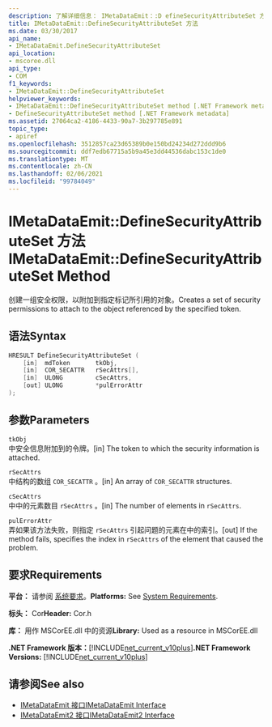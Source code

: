 ```yaml
---
description: 了解详细信息： IMetaDataEmit：:D efineSecurityAttributeSet 方法
title: IMetaDataEmit::DefineSecurityAttributeSet 方法
ms.date: 03/30/2017
api_name:
- IMetaDataEmit.DefineSecurityAttributeSet
api_location:
- mscoree.dll
api_type:
- COM
f1_keywords:
- IMetaDataEmit::DefineSecurityAttributeSet
helpviewer_keywords:
- IMetaDataEmit::DefineSecurityAttributeSet method [.NET Framework metadata]
- DefineSecurityAttributeSet method [.NET Framework metadata]
ms.assetid: 27064ca2-4186-4433-90a7-3b297785e891
topic_type:
- apiref
ms.openlocfilehash: 3512857ca23d65389b0e150bd24234d272ddd9b6
ms.sourcegitcommit: ddf7edb67715a5b9a45e3dd44536dabc153c1de0
ms.translationtype: MT
ms.contentlocale: zh-CN
ms.lasthandoff: 02/06/2021
ms.locfileid: "99784049"
---
```

# <a name="imetadataemitdefinesecurityattributeset-method"></a><span data-ttu-id="c6f41-103">IMetaDataEmit::DefineSecurityAttributeSet 方法</span><span class="sxs-lookup"><span data-stu-id="c6f41-103">IMetaDataEmit::DefineSecurityAttributeSet Method</span></span>

<span data-ttu-id="c6f41-104">创建一组安全权限，以附加到指定标记所引用的对象。</span><span class="sxs-lookup"><span data-stu-id="c6f41-104">Creates a set of security permissions to attach to the object referenced by the specified token.</span></span>  
  
## <a name="syntax"></a><span data-ttu-id="c6f41-105">语法</span><span class="sxs-lookup"><span data-stu-id="c6f41-105">Syntax</span></span>  
  
```cpp  
HRESULT DefineSecurityAttributeSet (
    [in]  mdToken       tkObj,
    [in]  COR_SECATTR   rSecAttrs[],
    [in]  ULONG         cSecAttrs,
    [out] ULONG         *pulErrorAttr
);  
```  
  
## <a name="parameters"></a><span data-ttu-id="c6f41-106">参数</span><span class="sxs-lookup"><span data-stu-id="c6f41-106">Parameters</span></span>  

 `tkObj`  
 <span data-ttu-id="c6f41-107">中安全信息附加到的令牌。</span><span class="sxs-lookup"><span data-stu-id="c6f41-107">[in] The token to which the security information is attached.</span></span>  
  
 `rSecAttrs`  
 <span data-ttu-id="c6f41-108">中结构的数组 `COR_SECATTR` 。</span><span class="sxs-lookup"><span data-stu-id="c6f41-108">[in] An array of `COR_SECATTR` structures.</span></span>  
  
 `cSecAttrs`  
 <span data-ttu-id="c6f41-109">中中的元素数目 `rSecAttrs` 。</span><span class="sxs-lookup"><span data-stu-id="c6f41-109">[in] The number of elements in `rSecAttrs`.</span></span>  
  
 `pulErrorAttr`  
 <span data-ttu-id="c6f41-110">弄如果该方法失败，则指定 `rSecAttrs` 引起问题的元素在中的索引。</span><span class="sxs-lookup"><span data-stu-id="c6f41-110">[out] If the method fails, specifies the index in `rSecAttrs` of the element that caused the problem.</span></span>  
  
## <a name="requirements"></a><span data-ttu-id="c6f41-111">要求</span><span class="sxs-lookup"><span data-stu-id="c6f41-111">Requirements</span></span>  

 <span data-ttu-id="c6f41-112">**平台：** 请参阅 [系统要求](../../get-started/system-requirements.md)。</span><span class="sxs-lookup"><span data-stu-id="c6f41-112">**Platforms:** See [System Requirements](../../get-started/system-requirements.md).</span></span>  
  
 <span data-ttu-id="c6f41-113">**标头：** Cor</span><span class="sxs-lookup"><span data-stu-id="c6f41-113">**Header:** Cor.h</span></span>  
  
 <span data-ttu-id="c6f41-114">**库：** 用作 MSCorEE.dll 中的资源</span><span class="sxs-lookup"><span data-stu-id="c6f41-114">**Library:** Used as a resource in MSCorEE.dll</span></span>  
  
 <span data-ttu-id="c6f41-115">**.NET Framework 版本：**[!INCLUDE[net_current_v10plus](../../../../includes/net-current-v10plus-md.md)]</span><span class="sxs-lookup"><span data-stu-id="c6f41-115">**.NET Framework Versions:** [!INCLUDE[net_current_v10plus](../../../../includes/net-current-v10plus-md.md)]</span></span>  
  
## <a name="see-also"></a><span data-ttu-id="c6f41-116">请参阅</span><span class="sxs-lookup"><span data-stu-id="c6f41-116">See also</span></span>

- [<span data-ttu-id="c6f41-117">IMetaDataEmit 接口</span><span class="sxs-lookup"><span data-stu-id="c6f41-117">IMetaDataEmit Interface</span></span>](imetadataemit-interface.md)
- [<span data-ttu-id="c6f41-118">IMetaDataEmit2 接口</span><span class="sxs-lookup"><span data-stu-id="c6f41-118">IMetaDataEmit2 Interface</span></span>](imetadataemit2-interface.md)
